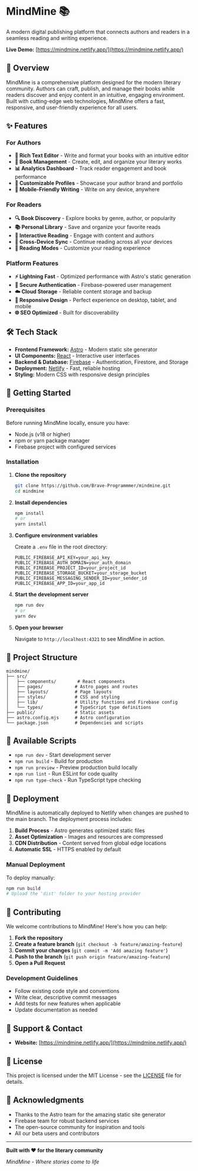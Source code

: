 # MindMine 📚

A modern digital publishing platform that connects authors and readers in a seamless reading and writing experience.

**Live Demo:** [https://mindmine.netlify.app/](https://mindmine.netlify.app/)

## 🌟 Overview

MindMine is a comprehensive platform designed for the modern literary community. Authors can craft, publish, and manage their books while readers discover and enjoy content in an intuitive, engaging environment. Built with cutting-edge web technologies, MindMine offers a fast, responsive, and user-friendly experience for all users.

## ✨ Features

### For Authors
- **📝 Rich Text Editor** - Write and format your books with an intuitive editor
- **📖 Book Management** - Create, edit, and organize your literary works
- **📊 Analytics Dashboard** - Track reader engagement and book performance
- **🎨 Customizable Profiles** - Showcase your author brand and portfolio
- **📱 Mobile-Friendly Writing** - Write on any device, anywhere

### For Readers
- **🔍 Book Discovery** - Explore books by genre, author, or popularity
- **📚 Personal Library** - Save and organize your favorite reads
- **💬 Interactive Reading** - Engage with content and authors
- **📲 Cross-Device Sync** - Continue reading across all your devices
- **🌙 Reading Modes** - Customize your reading experience

### Platform Features
- **⚡ Lightning Fast** - Optimized performance with Astro's static generation
- **🔐 Secure Authentication** - Firebase-powered user management
- **☁️ Cloud Storage** - Reliable content storage and backup
- **📱 Responsive Design** - Perfect experience on desktop, tablet, and mobile
- **🌐 SEO Optimized** - Built for discoverability

## 🛠️ Tech Stack

- **Frontend Framework:** [Astro](https://astro.build/) - Modern static site generator
- **UI Components:** [React](https://reactjs.org/) - Interactive user interfaces
- **Backend & Database:** [Firebase](https://firebase.google.com/) - Authentication, Firestore, and Storage
- **Deployment:** [Netlify](https://netlify.com/) - Fast, reliable hosting
- **Styling:** Modern CSS with responsive design principles

## 🚀 Getting Started

### Prerequisites

Before running MindMine locally, ensure you have:

- Node.js (v18 or higher)
- npm or yarn package manager
- Firebase project with configured services

### Installation

1. **Clone the repository**
   ```bash
   git clone https://github.com/Brave-Programmmer/mindmine.git
   cd mindmine
   ```

2. **Install dependencies**
   ```bash
   npm install
   # or
   yarn install
   ```

3. **Configure environment variables**
   
   Create a `.env` file in the root directory:
   ```env
   PUBLIC_FIREBASE_API_KEY=your_api_key
   PUBLIC_FIREBASE_AUTH_DOMAIN=your_auth_domain
   PUBLIC_FIREBASE_PROJECT_ID=your_project_id
   PUBLIC_FIREBASE_STORAGE_BUCKET=your_storage_bucket
   PUBLIC_FIREBASE_MESSAGING_SENDER_ID=your_sender_id
   PUBLIC_FIREBASE_APP_ID=your_app_id
   ```

4. **Start the development server**
   ```bash
   npm run dev
   # or
   yarn dev
   ```

5. **Open your browser**
   
   Navigate to `http://localhost:4321` to see MindMine in action.

## 📁 Project Structure

```
mindmine/
├── src/
│   ├── components/        # React components
│   ├── pages/            # Astro pages and routes
│   ├── layouts/          # Page layouts
│   ├── styles/           # CSS and styling
│   ├── lib/              # Utility functions and Firebase config
│   └── types/            # TypeScript type definitions
├── public/               # Static assets
├── astro.config.mjs      # Astro configuration
└── package.json          # Dependencies and scripts
```

## 🔧 Available Scripts

- `npm run dev` - Start development server
- `npm run build` - Build for production
- `npm run preview` - Preview production build locally
- `npm run lint` - Run ESLint for code quality
- `npm run type-check` - Run TypeScript type checking

## 🚀 Deployment

MindMine is automatically deployed to Netlify when changes are pushed to the main branch. The deployment process includes:

1. **Build Process** - Astro generates optimized static files
2. **Asset Optimization** - Images and resources are compressed
3. **CDN Distribution** - Content served from global edge locations
4. **Automatic SSL** - HTTPS enabled by default

### Manual Deployment

To deploy manually:

```bash
npm run build
# Upload the 'dist' folder to your hosting provider
```

## 🤝 Contributing

We welcome contributions to MindMine! Here's how you can help:

1. **Fork the repository**
2. **Create a feature branch** (`git checkout -b feature/amazing-feature`)
3. **Commit your changes** (`git commit -m 'Add amazing feature'`)
4. **Push to the branch** (`git push origin feature/amazing-feature`)
5. **Open a Pull Request**

### Development Guidelines

- Follow existing code style and conventions
- Write clear, descriptive commit messages
- Add tests for new features when applicable
- Update documentation as needed

## 📧 Support & Contact

- **Website:** [https://mindmine.netlify.app/](https://mindmine.netlify.app/)

## 📄 License

This project is licensed under the MIT License - see the [LICENSE](LICENSE) file for details.

## 🙏 Acknowledgments

- Thanks to the Astro team for the amazing static site generator
- Firebase team for robust backend services
- The open-source community for inspiration and tools
- All our beta users and contributors

---

**Built with ❤️ for the literary community**

*MindMine - Where stories come to life*
